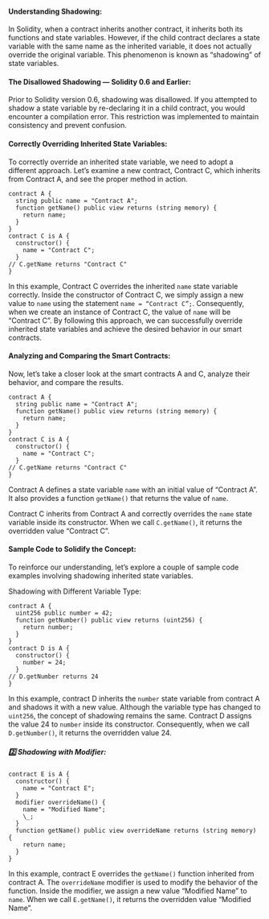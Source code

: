 #### Understanding Shadowing:

In Solidity, when a contract inherits another contract, it inherits both its functions and state variables. However, if the child contract declares a state variable with the same name as the inherited variable, it does not actually override the original variable. This phenomenon is known as “shadowing” of state variables.

#### The Disallowed Shadowing — Solidity 0.6 and Earlier:

Prior to Solidity version 0.6, shadowing was disallowed. If you attempted to shadow a state variable by re-declaring it in a child contract, you would encounter a compilation error. This restriction was implemented to maintain consistency and prevent confusion.

#### Correctly Overriding Inherited State Variables:

To correctly override an inherited state variable, we need to adopt a different approach. Let’s examine a new contract, Contract C, which inherits from Contract A, and see the proper method in action.

```solidity
contract A {
  string public name = "Contract A";
  function getName() public view returns (string memory) {
    return name;
  }
}
contract C is A {
  constructor() {
    name = "Contract C";
  }
// C.getName returns "Contract C"
}
```

In this example, Contract C overrides the inherited `name` state variable correctly. Inside the constructor of Contract C, we simply assign a new value to `name` using the statement `name = “Contract C”;`. Consequently, when we create an instance of Contract C, the value of `name` will be “Contract C”. By following this approach, we can successfully override inherited state variables and achieve the desired behavior in our smart contracts.

#### Analyzing and Comparing the Smart Contracts:

Now, let’s take a closer look at the smart contracts A and C, analyze their behavior, and compare the results.

```solidity
contract A {
  string public name = "Contract A";
  function getName() public view returns (string memory) {
    return name;
  }
}
contract C is A {
  constructor() {
    name = "Contract C";
  }
// C.getName returns "Contract C"
}
```

Contract A defines a state variable `name` with an initial value of “Contract A”. It also provides a function `getName()` that returns the value of `name`.

Contract C inherits from Contract A and correctly overrides the `name` state variable inside its constructor. When we call `C.getName()`, it returns the overridden value “Contract C”.

#### Sample Code to Solidify the Concept:

To reinforce our understanding, let’s explore a couple of sample code examples involving shadowing inherited state variables.

Shadowing with Different Variable Type:

```solidity
contract A {
  uint256 public number = 42;
  function getNumber() public view returns (uint256) {
    return number;
  }
}
contract D is A {
  constructor() {
    number = 24;
  }
// D.getNumber returns 24
}
```

In this example, contract D inherits the `number` state variable from contract A and shadows it with a new value. Although the variable type has changed to `uint256`, the concept of shadowing remains the same. Contract D assigns the value 24 to `number` inside its constructor. Consequently, when we call `D.getNumber()`, it returns the overridden value 24.

##### 2️⃣ Shadowing with Modifier:

```solidity
contract E is A {
  constructor() {
    name = "Contract E";
  }
  modifier overrideName() {
    name = "Modified Name";
    \_;
  }
  function getName() public view overrideName returns (string memory) {
    return name;
  }
}
```

In this example, contract E overrides the `getName()` function inherited from contract A. The `overrideName` modifier is used to modify the behavior of the function. Inside the modifier, we assign a new value “Modified Name” to `name`. When we call `E.getName()`, it returns the overridden value “Modified Name”.
